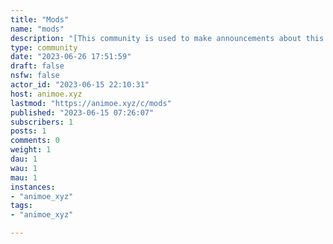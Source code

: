 ```yaml
---
title: "Mods" 
name: "mods"
description: "[This community is used to make announcements about this server as mod]()"
type: community
date: "2023-06-26 17:51:59"
draft: false
nsfw: false
actor_id: "2023-06-15 22:10:31"
host: animoe.xyz
lastmod: "https://animoe.xyz/c/mods"
published: "2023-06-15 07:26:07"
subscribers: 1
posts: 1
comments: 0
weight: 1
dau: 1
wau: 1
mau: 1
instances:
- "animoe_xyz"
tags: 
- "animoe_xyz"

---
```

